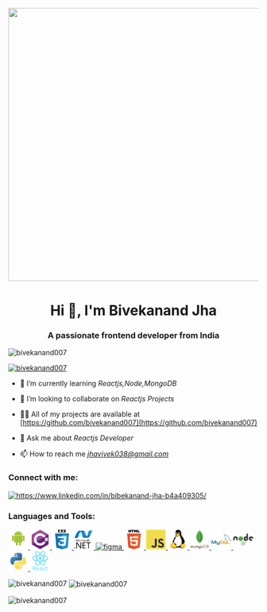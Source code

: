 
<p align="center">
  <img height="550" width="850" src="https://media.licdn.com/dms/image/v2/D4D12AQEwYz74Mf7XKA/article-cover_image-shrink_423_752/article-cover_image-shrink_423_752/0/1677431973169?e=1741219200&v=beta&t=2kKPsnV1KkDR-CNrIU8nEyBvcaH7Q9O6G3bYGDROBLk" />
</p>
<h1 align="center">Hi 👋, I'm Bivekanand Jha</h1>
<h3 align="center">A passionate frontend developer from India</h3>

<p align="left"> <img src="https://komarev.com/ghpvc/?username=bivekanand007&label=Profile%20views&color=0e75b6&style=flat" alt="bivekanand007" /> </p>

<p align="left"> <a href="https://github.com/ryo-ma/github-profile-trophy"><img src="https://github-profile-trophy.vercel.app/?username=bivekanand007" alt="bivekanand007" /></a> </p>

- 🌱 I’m currently learning *Reactjs,Node,MongoDB*

- 👯 I’m looking to collaborate on *Reactjs Projects*

- 👨‍💻 All of my projects are available at [https://github.com/bivekanand007](https://github.com/bivekanand007)

- 💬 Ask me about *Reactjs Developer*

- 📫 How to reach me *jhavivek038@gmail.com*

<h3 align="left">Connect with me:</h3>
<p align="left">
<a href="https://linkedin.com/in/https://www.linkedin.com/in/bibekanand-jha-b4a409305/" target="blank"><img align="center" src="https://raw.githubusercontent.com/rahuldkjain/github-profile-readme-generator/master/src/images/icons/Social/linked-in-alt.svg" alt="https://www.linkedin.com/in/bibekanand-jha-b4a409305/" height="30" width="40" /></a>
</p>

<h3 align="left">Languages and Tools:</h3>
<p align="left"> <a href="https://developer.android.com" target="_blank" rel="noreferrer"> <img src="https://raw.githubusercontent.com/devicons/devicon/master/icons/android/android-original-wordmark.svg" alt="android" width="40" height="40"/> </a> <a href="https://www.w3schools.com/cs/" target="_blank" rel="noreferrer"> <img src="https://raw.githubusercontent.com/devicons/devicon/master/icons/csharp/csharp-original.svg" alt="csharp" width="40" height="40"/> </a> <a href="https://www.w3schools.com/css/" target="_blank" rel="noreferrer"> <img src="https://raw.githubusercontent.com/devicons/devicon/master/icons/css3/css3-original-wordmark.svg" alt="css3" width="40" height="40"/> </a> <a href="https://dotnet.microsoft.com/" target="_blank" rel="noreferrer"> <img src="https://raw.githubusercontent.com/devicons/devicon/master/icons/dot-net/dot-net-original-wordmark.svg" alt="dotnet" width="40" height="40"/> </a> <a href="https://www.figma.com/" target="_blank" rel="noreferrer"> <img src="https://www.vectorlogo.zone/logos/figma/figma-icon.svg" alt="figma" width="40" height="40"/> </a> <a href="https://www.w3.org/html/" target="_blank" rel="noreferrer"> <img src="https://raw.githubusercontent.com/devicons/devicon/master/icons/html5/html5-original-wordmark.svg" alt="html5" width="40" height="40"/> </a> <a href="https://developer.mozilla.org/en-US/docs/Web/JavaScript" target="_blank" rel="noreferrer"> <img src="https://raw.githubusercontent.com/devicons/devicon/master/icons/javascript/javascript-original.svg" alt="javascript" width="40" height="40"/> </a> <a href="https://www.linux.org/" target="_blank" rel="noreferrer"> <img src="https://raw.githubusercontent.com/devicons/devicon/master/icons/linux/linux-original.svg" alt="linux" width="40" height="40"/> </a> <a href="https://www.mongodb.com/" target="_blank" rel="noreferrer"> <img src="https://raw.githubusercontent.com/devicons/devicon/master/icons/mongodb/mongodb-original-wordmark.svg" alt="mongodb" width="40" height="40"/> </a> <a href="https://www.mysql.com/" target="_blank" rel="noreferrer"> <img src="https://raw.githubusercontent.com/devicons/devicon/master/icons/mysql/mysql-original-wordmark.svg" alt="mysql" width="40" height="40"/> </a> <a href="https://nodejs.org" target="_blank" rel="noreferrer"> <img src="https://raw.githubusercontent.com/devicons/devicon/master/icons/nodejs/nodejs-original-wordmark.svg" alt="nodejs" width="40" height="40"/> </a> <a href="https://www.python.org" target="_blank" rel="noreferrer"> <img src="https://raw.githubusercontent.com/devicons/devicon/master/icons/python/python-original.svg" alt="python" width="40" height="40"/> </a> <a href="https://reactjs.org/" target="_blank" rel="noreferrer"> <img src="https://raw.githubusercontent.com/devicons/devicon/master/icons/react/react-original-wordmark.svg" alt="react" width="40" height="40"/> </a> </p>

<p><img align="left" src="https://github-readme-stats.vercel.app/api/top-langs?username=bivekanand007&show_icons=true&locale=en&layout=compact" alt="bivekanand007" /></p>

<p>&nbsp;<img align="center" src="https://github-readme-stats.vercel.app/api?username=bivekanand007&show_icons=true&locale=en" alt="bivekanand007" /></p>

<p><img align="center" src="https://github-readme-streak-stats.herokuapp.com/?user=bivekanand007&" alt="bivekanand007" /></p>
